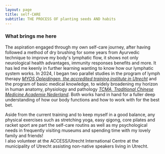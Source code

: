 ```yaml
---
layout: page
title: self-CARE
subtitle: THE PROCESS OF planting seeds AND habits
---
```



### What brings me here

The aspiration engaged through my own self-care journey, after having followed a method of dry brushing for some years from Ayurvedic technique to improve my body's lymphatic flow, it shows not only neurological health advantages, immunity responses benefits and more. 
It has led me keenly in further learning wanting to know how our lymphatic system works.
In 2024, I began two parallel studies in the program of lymph therapy  *[MYOS Opleidingen, the accredited training institute in Utrecht](https://myosopleidingen.nl/opleiding/lymfedrainage/)* and the program of basic medical knowledge, to widely broadening my horizon in human anatomy, physiology and pathology *[TCMA, Traditional Chinese Medicine Academie Nederland](https://tcma.nl/medische-basiskennis/)*. Both works hand in hand for a fuller deep understanding of how our body functions and how to work with for the best bet.
<br>

Aside from the current training and to keep myself in a good balance, any physical exercises such as stretching yoga, easy qigong, core pilates and racket sport are part the self-care routins as well as my psychological needs in frequently visiting museums and spending time with my lovely family and friends!
<br> I also volunteer at the ACCESS/Utrecht International Centre at the municipality of Utrecht assisting non-native speakers living in Utrecht.



